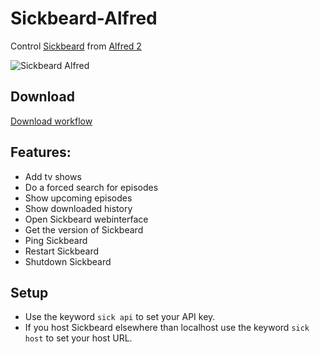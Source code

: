 Sickbeard-Alfred
================

Control [Sickbeard](http://sickbeard.com/) from [Alfred 2](http://www.alfredapp.com/)

![Sickbeard Alfred](http://cl.ly/O74l/Screen%20Shot%202013-04-06%20at%2020.52.24.png "Add new tv show to Sickbeard")

## Download

[Download workflow](https://github.com/Fogh/Sickbeard-Alfred/raw/master/Sickbeard.alfredworkflow)

## Features: 

* Add tv shows
* Do a forced search for episodes
* Show upcoming episodes
* Show downloaded history
* Open Sickbeard webinterface
* Get the version of Sickbeard
* Ping Sickbeard
* Restart Sickbeard
* Shutdown Sickbeard

## Setup

* Use the keyword `sick api` to set your API key.
* If you host Sickbeard elsewhere than localhost use the keyword `sick host` to set your host URL.

